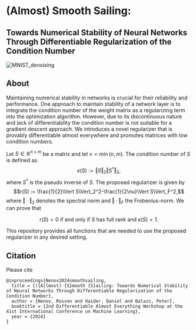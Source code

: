 # (Almost) Smooth Sailing:
## Towards Numerical Stability of Neural Networks Through Differentiable Regularization of the Condition Number

![MNIST_denoising](https://github.com/danedane-haider/Almost-Smooth-Sailing/assets/55834940/cebbbfac-0099-402d-8d57-3102aef4f02e)

## About

Maintaining numerical stability in networks is crucial for their reliability and performance. One approach to maintain stability of a network layer is to integrate the condition number of the weight matrix as a regularizing term into the optimization algorithm. However, due to its discontinuous nature and lack of differentiability the condition number is not suitable for a gradient descent approach. We introduces a novel regularizer that is provably differentiable almost everywhere and promotes matrices with low condition numbers.

Let $S\in\mathbb{R}^{n\times m}$ be a matrix and let $\nu=\min(n,m).$ The condition number of $S$ is defined as
$$\kappa (S):={\Vert S\Vert}_2{\Vert S^\dagger\Vert}_2,$$
where $S^\dagger$ is the pseudo inverse of $S$. The proposed regularizer is given by
$$r(S) := \frac{1}{2}\Vert S\Vert_2^2-\frac{1}{2\nu}\Vert S\Vert_F^2,$$
where $\Vert\cdot\Vert_2$ denotes the spectral norm and $\Vert\cdot\Vert_F$ the Frobenius-norm. We can prove that

$$r(S) = 0 \text{ if and only if } S \text{ has full rank and } \kappa(S)=1.$$

This repository provides all functions that are needed to use the proposed regularizer in any desired setting.

## Citation

Please cite

```
@inproceedings{Nenov2024smoothsailing,
  title = {({A}lmost) {S}mooth {S}ailing: Towards Numerical Stability of Neural Networks Through Differentiable Regularization of the Condition Number},
  author = {Nenov, Rossen and Haider, Daniel and Balazs, Peter},
  booktitle = {2nd Differentiable Almost Everything Workshop at the 41st International Conference on Machine Learning},
  year = {2024}
}
```
